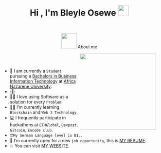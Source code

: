 <h1 align="center">Hi , I'm Bleyle Osewe <img src="https://media.giphy.com/media/hvRJCLFzcasrR4ia7z/giphy.gif" width="35"></h1>
<br>
<p align="center"> 
<picture><img src = "https://github.com/7oSkaaa/7oSkaaa/blob/main/Images/about_me.gif?raw=true" width = 50px></picture> About me

<picture> <img align="right" src="https://github.com/7oSkaaa/7oSkaaa/blob/main/Images/Right_Side.gif?raw=true" width = 250px></picture>

<br><br>

- :school: I am currently a `Student` pursuing a [Bachelors in Business Information Technology](http://suez.edu.eg/ar/%d9%83%d9%84%d9%8a%d8%a9-%d8%a7%d9%84%d8%ad%d8%a7%d8%b3%d8%a8%d8%a7%d8%aa-%d9%88%d8%a7%d9%84%d9%85%d8%b9%d9%84%d9%88%d9%85%d8%a7%d8%aa/) at [Africa Nazarene University](http://suez.edu.eg/ar/).
- :🥉: 
- :technologist: I love using Software as a solution for every `Problem`.
- :student: I’m currently learning `Blockchain` and `Web 3 Technology`.
- :computer: I frequently participate in hackathons at `ETHGlobal`, `Devpost`, `Gitcoin`, `Encode club`.
- :nerd_face:`My German Language level is B1.`.
- :thinking: I’m currently open for a new `job opportunity`, this is [MY RESUME]().
- :boom: You can visit [MY WEBSITE]().
<br>

